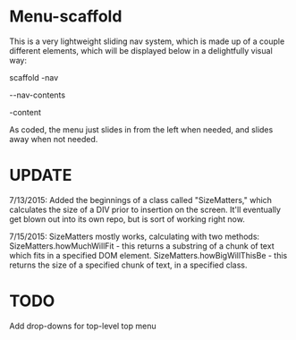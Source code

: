 # Menu-scaffold

This is a very lightweight sliding nav system, which is made up of a couple different elements, which will be displayed below in a delightfully visual way:

scaffold
-nav

--nav-contents

-content

As coded, the menu just slides in from the left when needed, and slides away when not needed.

# UPDATE
7/13/2015: Added the beginnings of a class called "SizeMatters," which calculates the size of a DIV prior to insertion on the screen. It'll eventually get blown out into its own repo, but is sort of working right now.

7/15/2015: SizeMatters mostly works, calculating with two methods:
SizeMatters.howMuchWillFit - this returns a substring of a chunk of text which fits in a specified DOM element.
SizeMatters.howBigWillThisBe - this returns the size of a specified chunk of text, in a specified class.

# TODO
Add drop-downs for top-level top menu
